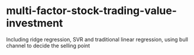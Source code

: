 # multi-factor-stock-trading-value-investment
Including ridge regression, SVR and traditional linear regression, using bull channel to decide the selling point
